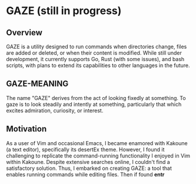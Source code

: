 # GAZE  (still in progress)

## Overview
GAZE is a utility designed to run commands when directories change, files are added or deleted,
or when their content is modified. While still under development, it currently supports Go, 
Rust (with some issues), and bash scripts, with plans to extend its capabilities to other 
languages in the future.

## GAZE-MEANING
The name "GAZE" derives from the act of looking fixedly at something. 
To gaze is to look steadily and intently at something, particularly 
that which excites admiration, curiosity, or interest.

## Motivation
As a user of Vim and occasional Emacs, I became enamored with Kakoune (a text editor), 
specifically its desertEx theme. However, I found it challenging to replicate the command-running functionality 
I enjoyed in Vim within Kakoune. Despite extensive searches online, I couldn't find a satisfactory solution. 
Thus, I embarked on creating GAZE: a tool that enables running commands while editing files.
Then if found **entr**

